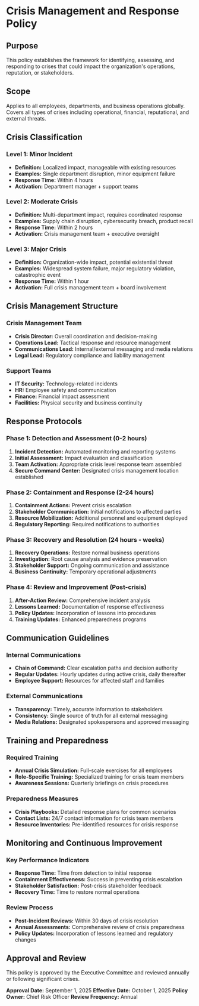 # Crisis Management and Response Policy

## Purpose
This policy establishes the framework for identifying, assessing, and responding to crises that could impact the organization's operations, reputation, or stakeholders.

## Scope
Applies to all employees, departments, and business operations globally. Covers all types of crises including operational, financial, reputational, and external threats.

## Crisis Classification

### Level 1: Minor Incident
- **Definition:** Localized impact, manageable with existing resources
- **Examples:** Single department disruption, minor equipment failure
- **Response Time:** Within 4 hours
- **Activation:** Department manager + support teams

### Level 2: Moderate Crisis
- **Definition:** Multi-department impact, requires coordinated response
- **Examples:** Supply chain disruption, cybersecurity breach, product recall
- **Response Time:** Within 2 hours
- **Activation:** Crisis management team + executive oversight

### Level 3: Major Crisis
- **Definition:** Organization-wide impact, potential existential threat
- **Examples:** Widespread system failure, major regulatory violation, catastrophic event
- **Response Time:** Within 1 hour
- **Activation:** Full crisis management team + board involvement

## Crisis Management Structure

### Crisis Management Team
- **Crisis Director:** Overall coordination and decision-making
- **Operations Lead:** Tactical response and resource management
- **Communications Lead:** Internal/external messaging and media relations
- **Legal Lead:** Regulatory compliance and liability management

### Support Teams
- **IT Security:** Technology-related incidents
- **HR:** Employee safety and communication
- **Finance:** Financial impact assessment
- **Facilities:** Physical security and business continuity

## Response Protocols

### Phase 1: Detection and Assessment (0-2 hours)
1. **Incident Detection:** Automated monitoring and reporting systems
2. **Initial Assessment:** Impact evaluation and classification
3. **Team Activation:** Appropriate crisis level response team assembled
4. **Secure Command Center:** Designated crisis management location established

### Phase 2: Containment and Response (2-24 hours)
1. **Containment Actions:** Prevent crisis escalation
2. **Stakeholder Communication:** Initial notifications to affected parties
3. **Resource Mobilization:** Additional personnel and equipment deployed
4. **Regulatory Reporting:** Required notifications to authorities

### Phase 3: Recovery and Resolution (24 hours - weeks)
1. **Recovery Operations:** Restore normal business operations
2. **Investigation:** Root cause analysis and evidence preservation
3. **Stakeholder Support:** Ongoing communication and assistance
4. **Business Continuity:** Temporary operational adjustments

### Phase 4: Review and Improvement (Post-crisis)
1. **After-Action Review:** Comprehensive incident analysis
2. **Lessons Learned:** Documentation of response effectiveness
3. **Policy Updates:** Incorporation of lessons into procedures
4. **Training Updates:** Enhanced preparedness programs

## Communication Guidelines

### Internal Communications
- **Chain of Command:** Clear escalation paths and decision authority
- **Regular Updates:** Hourly updates during active crisis, daily thereafter
- **Employee Support:** Resources for affected staff and families

### External Communications
- **Transparency:** Timely, accurate information to stakeholders
- **Consistency:** Single source of truth for all external messaging
- **Media Relations:** Designated spokespersons and approved messaging

## Training and Preparedness

### Required Training
- **Annual Crisis Simulation:** Full-scale exercises for all employees
- **Role-Specific Training:** Specialized training for crisis team members
- **Awareness Sessions:** Quarterly briefings on crisis procedures

### Preparedness Measures
- **Crisis Playbooks:** Detailed response plans for common scenarios
- **Contact Lists:** 24/7 contact information for crisis team members
- **Resource Inventories:** Pre-identified resources for crisis response

## Monitoring and Continuous Improvement

### Key Performance Indicators
- **Response Time:** Time from detection to initial response
- **Containment Effectiveness:** Success in preventing crisis escalation
- **Stakeholder Satisfaction:** Post-crisis stakeholder feedback
- **Recovery Time:** Time to restore normal operations

### Review Process
- **Post-Incident Reviews:** Within 30 days of crisis resolution
- **Annual Assessments:** Comprehensive review of crisis preparedness
- **Policy Updates:** Incorporation of lessons learned and regulatory changes

## Approval and Review
This policy is approved by the Executive Committee and reviewed annually or following significant crises.

**Approval Date:** September 1, 2025
**Effective Date:** October 1, 2025
**Policy Owner:** Chief Risk Officer
**Review Frequency:** Annual